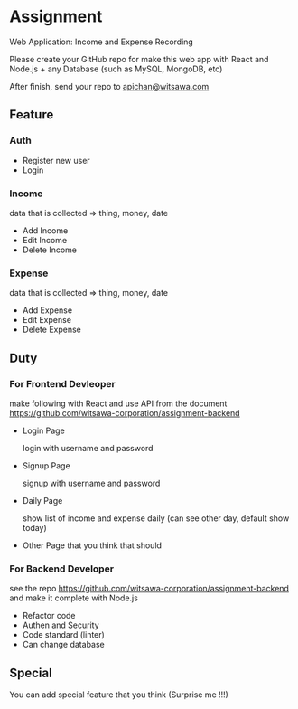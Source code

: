 # Assignment

Web Application: Income and Expense Recording

Please create your GitHub repo for make this web app with React and Node.js + any Database (such as MySQL, MongoDB, etc)

After finish, send your repo to apichan@witsawa.com

## Feature

### Auth

- Register new user
- Login

### Income

data that is collected
  => thing, money, date
- Add Income
- Edit Income
- Delete Income

### Expense

data that is collected
  => thing, money, date

- Add Expense
- Edit Expense
- Delete Expense

## Duty

### For Frontend Devleoper

make following with React and use API from the document <https://github.com/witsawa-corporation/assignment-backend>

- Login Page

  login with username and password

- Signup Page

  signup with username and password

- Daily Page

  show list of income and expense daily (can see other day, default show today)

- Other Page that you think that should

### For Backend Developer

see the repo <https://github.com/witsawa-corporation/assignment-backend> and make it complete with Node.js

- Refactor code
- Authen and Security
- Code standard (linter)
- Can change database

## Special

You can add special feature that you think (Surprise me !!!)
